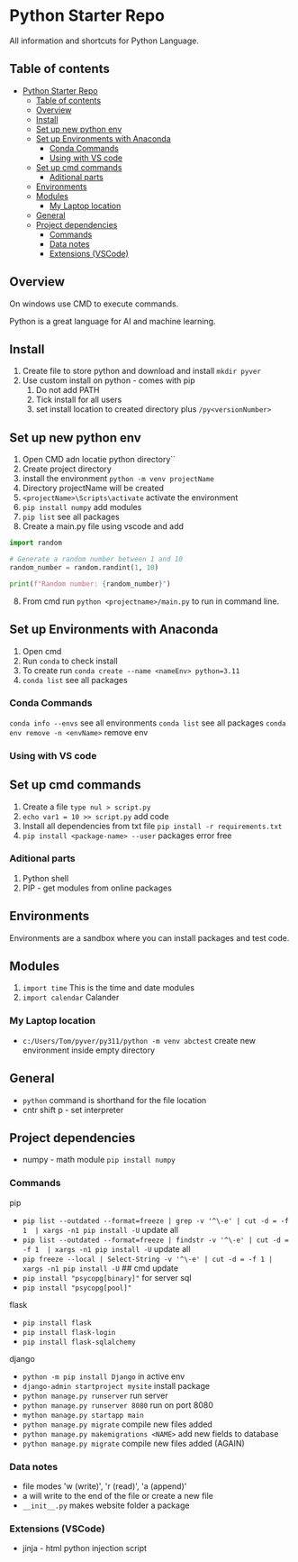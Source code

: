 # Python Starter Repo

All information and shortcuts for Python Language.

## Table of contents

- [Python Starter Repo](#python-starter-repo)
  - [Table of contents](#table-of-contents)
  - [Overview](#overview)
  - [Install](#install)
  - [Set up new python env](#set-up-new-python-env)
  - [Set up Environments with Anaconda](#set-up-environments-with-anaconda)
    - [Conda Commands](#conda-commands)
    - [Using with VS code](#using-with-vs-code)
  - [Set up cmd commands](#set-up-cmd-commands)
    - [Aditional parts](#aditional-parts)
  - [Environments](#environments)
  - [Modules](#modules)
    - [My Laptop location](#my-laptop-location)
  - [General](#general)
  - [Project dependencies](#project-dependencies)
    - [Commands](#commands)
    - [Data notes](#data-notes)
    - [Extensions (VSCode)](#extensions-vscode)

## Overview

On windows use CMD to execute commands.

Python is a great language for AI and machine learning.

## Install

1. Create file to store python and download and install `mkdir pyver`
2. Use custom install on python - comes with pip
   1. Do not add PATH
   2. Tick install for all users
   3. set install location to created directory plus `/py<versionNumber>`

## Set up new python env

1. Open CMD adn locatie python directory``
2. Create project directory
3. install the environment `python -m venv projectName`
4. Directory projectName will be created
5. `<projectName>\Scripts\activate` activate the environment
6. `pip install numpy` add modules
7. `pip list` see all packages
8. Create a main.py file using vscode and add

```py
import random

# Generate a random number between 1 and 10
random_number = random.randint(1, 10)

print(f"Random number: {random_number}")
```

8. From cmd run `python <projectname>/main.py` to run in command line.


## Set up Environments with Anaconda

1. Open cmd
2. Run `conda` to check install
3. To create run `conda create --name <nameEnv> python=3.11`
4. `conda list` see all packages

### Conda Commands

`conda info --envs` see all environments
`conda list` see all packages
`conda env remove -n <envName>` remove env

### Using with VS code



## Set up cmd commands

1. Create a file `type nul > script.py`
2. `echo var1 = 10 >> script.py` add code
3. Install all dependencies from txt file `pip install -r requirements.txt`
4. `pip install <package-name> --user` packages error free

### Aditional parts

1. Python shell
2. PIP - get modules from online packages

## Environments

Environments are a sandbox where you can install packages and test code.

## Modules

1. `import time` This is the time and date modules
2. `import calendar` Calander

### My Laptop location

- `c:/Users/Tom/pyver/py311/python -m venv abctest` create new environment inside empty directory

## General

- `python` command is shorthand for the file location
- cntr shift p - set interpreter

## Project dependencies

- numpy - math module `pip install numpy`

### Commands

pip

- `pip list --outdated --format=freeze | grep -v '^\-e' | cut -d = -f 1  | xargs -n1 pip install -U` update all
- `pip list --outdated --format=freeze | findstr -v '^\-e' | cut -d = -f 1  | xargs -n1 pip install -U` update all
- `pip freeze --local | Select-String -v '^\-e' | cut -d = -f 1 | xargs -n1 pip install -U` ## cmd update
- `pip install "psycopg[binary]"` for server sql
- `pip install "psycopg[pool]"`

flask

- `pip install flask`
- `pip install flask-login`
- `pip install flask-sqlalchemy`

django

- `python -m pip install Django` in active env
- `django-admin startproject mysite` install package
- `python manage.py runserver` run server
- `python manage.py runserver 8080` run on port 8080
- `mython manage.py startapp main`
- `python manage.py migrate` compile new files added
- `python manage.py makemigrations <NAME>` add new fields to database
- `python manage.py migrate` compile new files added (AGAIN)

### Data notes

- file modes 'w (write)', 'r (read)', 'a (append)'
- a will write to the end of the file or create a new file
- `__init__.py` makes website folder a package

### Extensions (VSCode)

- jinja - html python injection script
